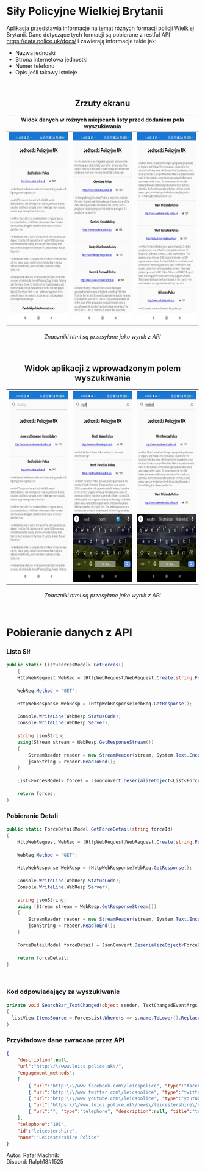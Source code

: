# Siły Policyjne Wielkiej Brytanii

Aplikacja przedstawia informacje na temat różnych formacji policji Wielkiej Brytanii. Dane dotyczące tych formacji są pobierane z restful API https://data.police.uk/docs/ i zawierają informacje takie jak:
 - Nazwa jednoski
 - Strona internetowa jednostki
 - Numer telefonu
 - Opis jeśli takowy istnieje
 
 <br>

<div style="display: inline-block;" align="center">
  <h2>Zrzuty ekranu</h2>
  <table>
      <tr>
          <th colspan="3">Widok danych w różnych miejscach listy przed dodaniem pola wyszukiwania</th>
      </tr>
      <tr>
          <th><img src="https://github.com/xRalph18/DniOtwarteApp_xaml/blob/main/screens/DniOtwarte1.jpg" alt="AppScreen1" style="height: 500px;"/></th>
          <th><img src="https://github.com/xRalph18/DniOtwarteApp_xaml/blob/main/screens/DniOtwarte2.jpg" alt="AppScreen2" style="height: 500px;"/></th>
          <th><img src="https://github.com/xRalph18/DniOtwarteApp_xaml/blob/main/screens/DniOtwarte3.jpg" alt="AppScreen3" style="height: 500px;"/></th>
      </tr>
  </table>
  <h6><i>Znaczniki html są przesyłane jako wynik z API</i></h6>
</div>

<br>

<div style="display: inline-block;" align="center">
  <h2>Widok aplikacji z wprowadzonym polem wyszukiwania</h2>
  <table>
      <tr>
          <th><img src="https://github.com/xRalph18/DniOtwarteApp_xaml/blob/main/screens/DniOtwarte4.jpg" alt="AppScreen4" style="height: 500px;"/></th>
          <th><img src="https://github.com/xRalph18/DniOtwarteApp_xaml/blob/main/screens/DniOtwarte5.jpg" alt="AppScreen5" style="height: 500px;"/></th>
          <th><img src="https://github.com/xRalph18/DniOtwarteApp_xaml/blob/main/screens/DniOtwarte6.jpg" alt="AppScreen6" style="height: 500px;"/></th>
      </tr>
  </table>
  <h6><i>Znaczniki html są przesyłane jako wynik z API</i></h6>
</div>

<br>

# Pobieranie danych z API
### Lista Sił
```cs
public static List<ForcesModel> GetForces()
    {
    HttpWebRequest WebReq = (HttpWebRequest)WebRequest.Create(string.Format("https://data.police.uk/api/forces"));

    WebReq.Method = "GET";

    HttpWebResponse WebResp = (HttpWebResponse)WebReq.GetResponse();

    Console.WriteLine(WebResp.StatusCode);
    Console.WriteLine(WebResp.Server);

    string jsonString;
    using(Stream stream = WebResp.GetResponseStream())
    {
        StreamReader reader = new StreamReader(stream, System.Text.Encoding.UTF8);
        jsonString = reader.ReadToEnd();
    }

    List<ForcesModel> forces = JsonConvert.DeserializeObject<List<ForcesModel>>(jsonString);

    return forces;
}
```

### Pobieranie Detali

```cs
public static ForceDetailModel GetForceDetail(string forceId)
{
    HttpWebRequest WebReq = (HttpWebRequest)WebRequest.Create(string.Format($"https://data.police.uk/api/forces/{forceId}"));

    WebReq.Method = "GET";

    HttpWebResponse WebResp = (HttpWebResponse)WebReq.GetResponse();

    Console.WriteLine(WebResp.StatusCode);
    Console.WriteLine(WebResp.Server);

    string jsonString;
    using (Stream stream = WebResp.GetResponseStream())
    {
        StreamReader reader = new StreamReader(stream, System.Text.Encoding.UTF8);
        jsonString = reader.ReadToEnd();
    }

    ForceDetailModel forceDetail = JsonConvert.DeserializeObject<ForceDetailModel>(jsonString);

    return forceDetail;
}
```

<br>

### Kod odpowiadający za wyszukiwanie
```cs
private void SearchBar_TextChanged(object sender, TextChangedEventArgs e)
{
  listView.ItemsSource = ForcesList.Where(s => s.name.ToLower().Replace(" ", "").Contains(e.NewTextValue.ToLower().Replace(" ", "")));
}
```

### Przykładowe dane zwracane przez API
```json
{
    "description":null,
    "url":"http:\/\/www.leics.police.uk\/",
    "engagement_methods":
    [
        { "url":"http:\/\/www.facebook.com\/leicspolice", "type":"facebook", "description":null, "title":"facebook" },
        { "url":"http:\/\/www.twitter.com\/leicspolice", "type":"twitter", "description":null, "title":"twitter" },
        { "url":"http:\/\/www.youtube.com\/leicspolice", "type":"youtube", "description":null, "title":"youtube" },
        { "url":"https:\/\/www.leics.police.uk\/news\/leicestershire\/news\/GetNewsRss\/", "type":"rss", "description":null, "title":"rss" },
        { "url":"", "type":"telephone", "description":null, "title":"telephone" }
    ],
    "telephone":"101",
    "id":"leicestershire",
    "name":"Leicestershire Police"
}
```

Autor: Rafał Machnik  
Discord: Ralph18#1525

